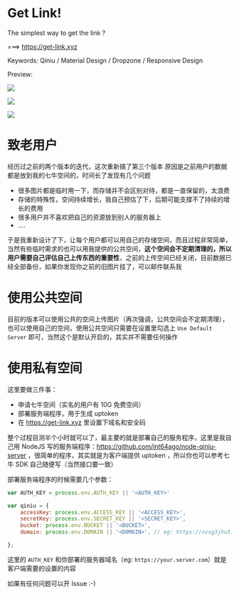Get Link!
====

The simplest way to get the link ?

===> https://get-link.xyz

Keywords: Qiniu / Material Design / Dropzone / Responsive Design



Preview:

![](https://dn-getlink.qbox.me/x0if07xnljtt9.gif)

![](https://dn-getlink.qbox.me/jjelm2ax20529.gif)

![](https://dn-getlink.qbox.me/o58lkdp99t3xr.gif)



致老用户
===

经历过之前的两个版本的迭代，这次重新搞了第三个版本
原因是之前用户的数据都是放到我的七牛空间的，时间长了发现有几个问题
 - 很多图片都是临时用一下，而存储并不会区别对待，都是一直保留的，太浪费
 - 存储的特殊性，空间持续增长，我自己预估了下，后期可能支撑不了持续的增长的费用
 - 很多用户并不喜欢把自己的资源放到别人的服务器上
 - ....

于是我重新设计了下，让每个用户都可以用自己的存储空间，而且过程非常简单，当然有些临时需求的也可以用我提供的公共空间，**这个空间会不定期清理的，所以用户需要自己评估自己上传东西的重要性**，之前的上传空间已经关闭，目前数据已经全部备份，如果你发现你之前的旧图片挂了，可以邮件联系我

使用公共空间
===

目前的版本可以使用公共的空间上传图片（再次强调，公共空间会不定期清理），也可以使用自己的空间，使用公共空间只需要在设置里勾选上 `Use Default Server` 即可，当然这个是默认开启的，其实并不需要任何操作

使用私有空间
===

这里要做三件事：
 - 申请七牛空间（实名的用户有 10G 免费空间）
 - 部署服务端程序，用于生成 uptoken
 - 在 https://get-link.xyz  里设置下域名和安全码

整个过程目测半个小时就可以了，最主要的就是部署自己的服务程序，这里是我自己用 NodeJS 写的服务端程序：https://github.com/int64ago/node-qiniu-server ，很简单的程序，其实就是为客户端提供 uptoken ，所以你也可以参考七牛 SDK 自己随便写（当然接口要一致）

部署服务端程序的时候需要几个参数：
```JavaScript
var AUTH_KEY = process.env.AUTH_KEY || '<AUTH_KEY>'

var qiniu = {
    accessKey: process.env.ACCESS_KEY || '<ACCESS_KEY>',
    secretKey: process.env.SECRET_KEY || '<SECRET_KEY>',
    bucket: process.env.BUCKET || '<BUCKET>',
    domain: process.env.DOMAIN || '<DOMAIN>', // eg: https://nzsg3jhu3.qnssl.com，这个是七牛空间域名，注意区分

};
```

这里的 `AUTH_KEY` 和你部署的服务器域名（eg: `https://your.server.com`）就是客户端需要的设置的内容

如果有任何问题可以开 Issue :-)
